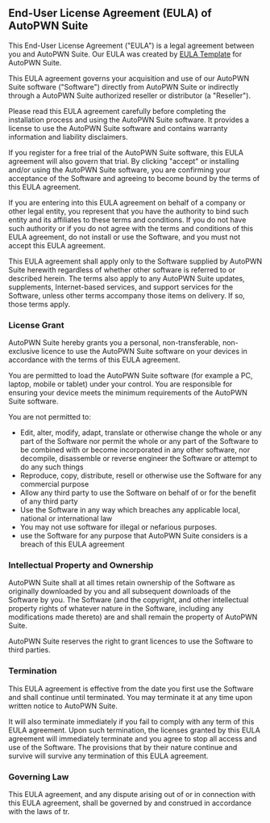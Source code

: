 <h2>End-User License Agreement (EULA) of <span class="app_name">AutoPWN Suite</span></h2>

<p>This End-User License Agreement ("EULA") is a legal agreement between you and <span class="company_name">AutoPWN Suite</span>. Our EULA was created by <a href="https://www.eulatemplate.com">EULA Template</a> for <span class="app_name">AutoPWN Suite</span>.</p></p>

<p>This EULA agreement governs your acquisition and use of our <span class="app_name">AutoPWN Suite</span> software ("Software") directly from <span class="company_name">AutoPWN Suite</span> or indirectly through a <span class="company_name">AutoPWN Suite</span> authorized reseller or distributor (a "Reseller"). </p>

<p>Please read this EULA agreement carefully before completing the installation process and using the <span class="app_name">AutoPWN Suite</span> software. It provides a license to use the <span class="app_name">AutoPWN Suite</span> software and contains warranty information and liability disclaimers.</p>

<p>If you register for a free trial of the <span class="app_name">AutoPWN Suite</span> software, this EULA agreement will also govern that trial. By clicking "accept" or installing and/or using the <span class="app_name">AutoPWN Suite</span> software, you are confirming your acceptance of the Software and agreeing to become bound by the terms of this EULA agreement.</p>

<p>If you are entering into this EULA agreement on behalf of a company or other legal entity, you represent that you have the authority to bind such entity and its affiliates to these terms and conditions. If you do not have such authority or if you do not agree with the terms and conditions of this EULA agreement, do not install or use the Software, and you must not accept this EULA agreement.</p>

<p>This EULA agreement shall apply only to the Software supplied by <span class="company_name">AutoPWN Suite</span> herewith regardless of whether other software is referred to or described herein. The terms also apply to any <span class="company_name">AutoPWN Suite</span> updates, supplements, Internet-based services, and support services for the Software, unless other terms accompany those items on delivery. If so, those terms apply.</p>

<h3>License Grant</h3>

<p><span class="company_name">AutoPWN Suite</span> hereby grants you a personal, non-transferable, non-exclusive licence to use the <span class="app_name">AutoPWN Suite</span> software on your devices in accordance with the terms of this EULA agreement.</p>

<p>You are permitted to load the <span class="app_name">AutoPWN Suite</span> software (for example a PC, laptop, mobile or tablet) under your control. You are responsible for ensuring your device meets the minimum requirements of the <span class="app_name">AutoPWN Suite</span> software.</p>

<p>You are not permitted to:</p>

<ul>
<li>Edit, alter, modify, adapt, translate or otherwise change the whole or any part of the Software nor permit the whole or any part of the Software to be combined with or become incorporated in any other software, nor decompile, disassemble or reverse engineer the Software or attempt to do any such things</li>
<li>Reproduce, copy, distribute, resell or otherwise use the Software for any commercial purpose</li>
<li>Allow any third party to use the Software on behalf of or for the benefit of any third party</li>
<li>Use the Software in any way which breaches any applicable local, national or international law</li>
<li>You may not use software for illegal or nefarious purposes.</li>
<li>use the Software for any purpose that <span class="company_name">AutoPWN Suite</span> considers is a breach of this EULA agreement</li>
</ul>

<h3>Intellectual Property and Ownership</h3>

<p><span class="company_name">AutoPWN Suite</span> shall at all times retain ownership of the Software as originally downloaded by you and all subsequent downloads of the Software by you. The Software (and the copyright, and other intellectual property rights of whatever nature in the Software, including any modifications made thereto) are and shall remain the property of <span class="company_name">AutoPWN Suite</span>.</p>

<p><span class="company_name">AutoPWN Suite</span> reserves the right to grant licences to use the Software to third parties.</p>

<h3>Termination</h3>

<p>This EULA agreement is effective from the date you first use the Software and shall continue until terminated. You may terminate it at any time upon written notice to <span class="company_name">AutoPWN Suite</span>.</p>

<p>It will also terminate immediately if you fail to comply with any term of this EULA agreement. Upon such termination, the licenses granted by this EULA agreement will immediately terminate and you agree to stop all access and use of the Software. The provisions that by their nature continue and survive will survive any termination of this EULA agreement.</p>

<h3>Governing Law</h3>

<p>This EULA agreement, and any dispute arising out of or in connection with this EULA agreement, shall be governed by and construed in accordance with the laws of <span class="country">tr</span>.</p>
